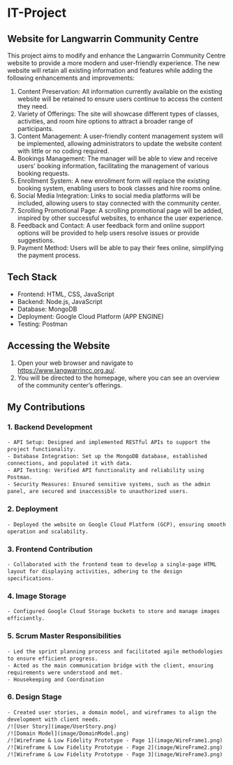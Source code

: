 # IT-Project
## Website for Langwarrin Community Centre

This project aims to modify and enhance the Langwarrin Community Centre website to provide a more modern and user-friendly experience. The new website will retain all existing information and features while adding the following enhancements and improvements:
1. Content Preservation: All information currently available on the existing website will be retained to ensure users continue to access the content they need.
2. Variety of Offerings: The site will showcase different types of classes, activities, and room hire options to attract a broader range of participants.  
3. Content Management: A user-friendly content management system will be implemented, allowing administrators to update the website content with little or no coding required.  
4. Bookings Management: The manager will be able to view and receive users' booking information, facilitating the management of various booking requests.  
5. Enrollment System: A new enrollment form will replace the existing booking system, enabling users to book classes and hire rooms online.  
6. Social Media Integration: Links to social media platforms will be included, allowing users to stay connected with the community center.  
7. Scrolling Promotional Page: A scrolling promotional page will be added, inspired by other successful websites, to enhance the user experience.  
8. Feedback and Contact: A user feedback form and online support options will be provided to help users resolve issues or provide suggestions.  
9. Payment Method: Users will be able to pay their fees online, simplifying the payment process.  

## Tech Stack
- Frontend: HTML, CSS, JavaScript
- Backend: Node.js, JavaScript
- Database: MongoDB
- Deployment: Google Cloud Platform (APP ENGINE)
- Testing: Postman

## Accessing the Website
1. Open your web browser and navigate to https://www.langwarrincc.org.au/.
2. You will be directed to the homepage, where you can see an overview of the community center’s offerings.

## My Contributions
### 1. Backend Development
    - API Setup: Designed and implemented RESTful APIs to support the project functionality.
    - Database Integration: Set up the MongoDB database, established connections, and populated it with data.
    - API Testing: Verified API functionality and reliability using Postman.
    - Security Measures: Ensured sensitive systems, such as the admin panel, are secured and inaccessible to unauthorized users.
### 2. Deployment
    - Deployed the website on Google Cloud Platform (GCP), ensuring smooth operation and scalability.
### 3. Frontend Contribution
    - Collaborated with the frontend team to develop a single-page HTML layout for displaying activities, adhering to the design specifications.
### 4. Image Storage
    - Configured Google Cloud Storage buckets to store and manage images efficiently.
### 5. Scrum Master Responsibilities
    - Led the sprint planning process and facilitated agile methodologies to ensure efficient progress.
    - Acted as the main communication bridge with the client, ensuring requirements were understood and met.
    - Housekeeping and Coordination
### 6. Design Stage
    - Created user stories, a domain model, and wireframes to align the development with client needs.
    /![User Story](image/UserStory.png)
    /![Domain Model](image/DomainModel.png)
    /![Wireframe & Low Fidelity Prototype - Page 1](image/WireFrame1.png)
    /![Wireframe & Low Fidelity Prototype - Page 2](image/WireFrame2.png)
    /![Wireframe & Low Fidelity Prototype - Page 3](image/WireFrame3.png)
